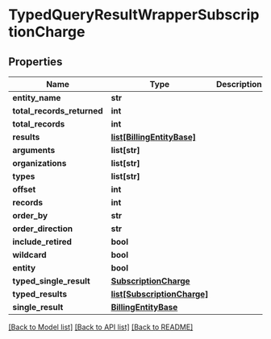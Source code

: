 # TypedQueryResultWrapperSubscriptionCharge

## Properties
Name | Type | Description | Notes
------------ | ------------- | ------------- | -------------
**entity_name** | **str** |  | [optional] 
**total_records_returned** | **int** |  | [optional] 
**total_records** | **int** |  | [optional] 
**results** | [**list[BillingEntityBase]**](BillingEntityBase.md) |  | [optional] 
**arguments** | **list[str]** |  | [optional] 
**organizations** | **list[str]** |  | [optional] 
**types** | **list[str]** |  | [optional] 
**offset** | **int** |  | [optional] 
**records** | **int** |  | [optional] 
**order_by** | **str** |  | [optional] 
**order_direction** | **str** |  | [optional] 
**include_retired** | **bool** |  | [optional] 
**wildcard** | **bool** |  | [optional] 
**entity** | **bool** |  | [optional] 
**typed_single_result** | [**SubscriptionCharge**](SubscriptionCharge.md) |  | [optional] 
**typed_results** | [**list[SubscriptionCharge]**](SubscriptionCharge.md) |  | [optional] 
**single_result** | [**BillingEntityBase**](BillingEntityBase.md) |  | [optional] 

[[Back to Model list]](../README.md#documentation-for-models) [[Back to API list]](../README.md#documentation-for-api-endpoints) [[Back to README]](../README.md)

